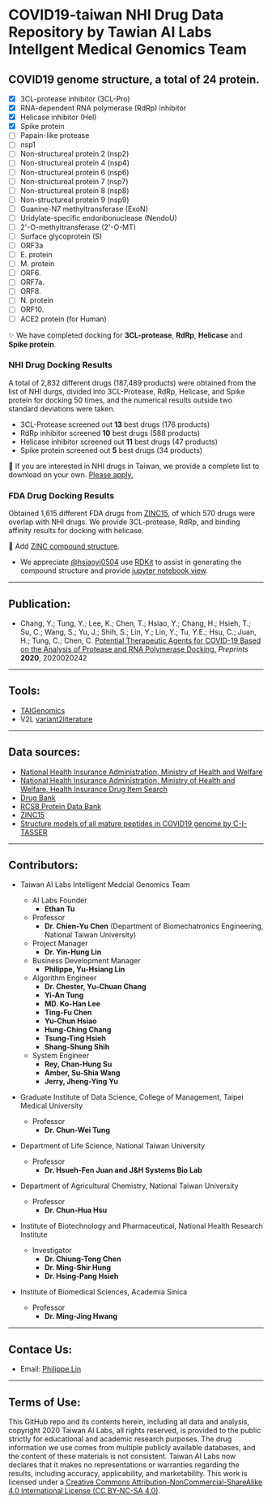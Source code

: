# COVID19-taiwan NHI Drug Data Repository by Tawian AI Labs Intellgent Medical Genomics Team

## COVID19 genome structure, a total of 24 protein.

- [x] 3CL-protease inhibitor (3CL-Pro)
- [x] RNA-dependent RNA polymerase (RdRp) inhibitor
- [x] Helicase inhibitor (Hel)
- [x] Spike protein
- [ ] Papain-like protease
- [ ] nsp1
- [ ] Non-structureal protein 2 (nsp2)
- [ ] Non-structureal protein 4 (nsp4)
- [ ] Non-structureal protein 6 (nsp6)
- [ ] Non-structureal protein 7 (nsp7)
- [ ] Non-structureal protein 8 (nsp8)
- [ ] Non-structureal protein 9 (nsp9)
- [ ] Guanine-N7 methyltransferase (ExoN)
- [ ] Uridylate-specific endoribonuclease (NendoU)
- [ ] 2'-O-methyltransferase (2'-O-MT)
- [ ] Surface glycoprotein (S)
- [ ] ORF3a
- [ ] E. protein
- [ ] M. protein
- [ ] ORF6.
- [ ] ORF7a.
- [ ] ORF8.
- [ ] N. protein
- [ ] ORF10.
- [ ] ACE2 protein (for Human)

:sparkles: We have completed docking for **3CL-protease**, **RdRp**, **Helicase** and **Spike protein**.

### NHI Drug Docking Results

A total of 2,832 different drugs (187,489 products) were obtained from the list of NHI durgs, divided into 3CL-Protease, RdRp, Helicase, and Spike protein for docking 50 times, and the numerical results outside two standard deviations were taken.

* 3CL-Protease screened out **13** best drugs (176 products)
* RdRp inhibitor screened **10** best drugs (588 products)
* Helicase inhibitor screened out **11** best drugs (47 products)
* Spike protein screened out **5** best drugs (34 products)

:pill: If you are interested in NHI drugs in Taiwan, we provide a complete list to download on your own. [Please apply.](https://forms.gle/62exURZBf2ZLDYuk9)

### FDA Drug Docking Results

Obtained 1,615 different FDA drugs from [ZINC15](http://zinc15.docking.org/), of which 570 drugs were overlap with NHI drugs. We provide 3CL-protease, RdRp, and binding affinity results for docking with helicase.

:mega: Add [ZINC compound structure](https://github.com/ailabstw/COVID19-taiwan/blob/master/release/TW_AI_Labs_FDA_1615_ZINC15_50_times_docking_with_compound_structure_release.xlsx).
* We appreciate [@hsiaoyi0504](https://github.com/hsiaoyi0504/COVID19-taiwan/tree/jupyter_notebook) use [RDKit](https://www.rdkit.org/) to assist in generating the compound structure and provide [jupyter notebook view](https://github.com/hsiaoyi0504/COVID19-taiwan/blob/jupyter_notebook/Untitled.ipynb).

---
## Publication:

* Chang, Y.; Tung, Y.; Lee, K.; Chen, T.; Hsiao, Y.; Chang, H.; Hsieh, T.; Su, C.; Wang, S.; Yu, J.; Shih, S.; Lin, Y.; Lin, Y.; Tu, Y.E.; Hsu, C.; Juan, H.; Tung, C.; Chen, C. [Potential Therapeutic Agents for COVID-19 Based on the Analysis of Protease and RNA Polymerase Docking.](https://www.preprints.org/manuscript/202002.0242/v2) *Preprints* **2020**, 2020020242

---
## Tools:

* [TAIGenomics](https://www.taigenomics.com/console/wuhan/)
* V2L [variant2literature](https://v2l.taigenomics.com/)

---
## Data sources:

* [National Health Insurance Administration, Ministry of Health and Welfare](https://www.nhi.gov.tw/QueryN/Query1.aspx)
* [National Health Insurance Administration, Ministry of Health and Welfare, Health Insurance Drug Item Search](https://www.nhi.gov.tw/Content_List.aspx?n=238507DCFE832EAE&topn=3FC7D09599D25979)
* [Drug Bank](https://www.drugbank.ca/) 
* [RCSB Protein Data Bank](https://www.rcsb.org/)
* [ZINC15](http://zinc15.docking.org/)
* [Structure models of all mature peptides in COVID19 genome by C-I-TASSER](https://zhanglab.ccmb.med.umich.edu/C-I-TASSER/2019-nCov/)

---
## Contributors:

* Taiwan AI Labs Intelligent Medcial Genomics Team
    * AI Labs Founder
        * **Ethan Tu** 
    * Professor
        * **Dr. Chien-Yu Chen** (Department of Biomechatronics Engineering, National Taiwan University) 
    * Project Manager
        * **Dr. Yin-Hung Lin**
    * Business Development Manager
        * **Philippe, Yu-Hsiang Lin**
    * Algorithm Engineer
        * **Dr. Chester, Yu-Chuan Chang**
        * **Yi-An Tung**
        * **MD. Ko-Han Lee**
        * **Ting-Fu Chen**
        * **Yu-Chun Hsiao**
        * **Hung-Ching Chang**
        * **Tsung-Ting Hsieh**
        * **Shang-Shung Shih**
    * System Engineer
        *  **Rey, Chan-Hung Su**
        *  **Amber, Su-Shia Wang**
        *  **Jerry, Jheng-Ying Yu**

* Graduate Institute of Data Science, College of Management, Taipei Medical University
    * Professor
        * **Dr. Chun-Wei Tung**

* Department of Life Science, National Taiwan University
    * Professor
        * **Dr. Hsueh-Fen Juan and J&H Systems Bio Lab**

* Department of Agricultural Chemistry, National Taiwan University
    * Professor
        * **Dr. Chun-Hua Hsu**

* Institute of Biotechnology and Pharmaceutical, National Health Research Institute
    * Investigator
      * **Dr. Chiung-Tong Chen**
      * **Dr. Ming-Shir Hung**
      * **Dr. Hsing-Pang Hsieh**

* Institute of Biomedical Sciences, Academia Sinica
    * Professor
        * **Dr. Ming-Jing Hwang**

---
## Contace Us:

* Email: [Philippe Lin](philippe.lin@ailabs.tw)

---
## Terms of Use:
This GitHub repo and its contents herein, including all data and analysis, copyright 2020 Taiwan AI Labs, all rights reserved, is provided to the public strictly for educational and academic research purposes. The drug information we use comes from multiple publicly available databases, and the content of these materials is not consistent. Taiwan AI Labs now declares that it makes no representations or warranties regarding the results, including accuracy, applicability, and marketability. This work is licensed under a [Creative Commons Attribution-NonCommercial-ShareAlike 4.0 International License \(CC BY-NC-SA 4.0)](https://creativecommons.org/licenses/by-nc-sa/4.0/).